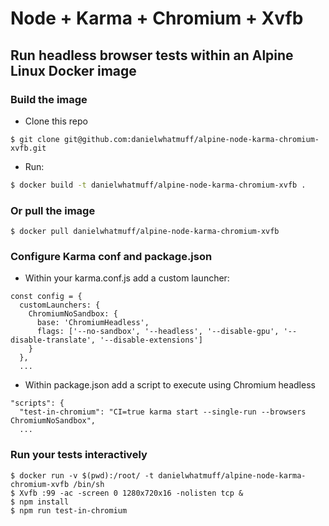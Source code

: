 # Node + Karma + Chromium + Xvfb

## Run headless browser tests within an Alpine Linux Docker image

### Build the image
- Clone this repo 
```
$ git clone git@github.com:danielwhatmuff/alpine-node-karma-chromium-xvfb.git
```
- Run:
```bash
$ docker build -t danielwhatmuff/alpine-node-karma-chromium-xvfb .
```
### Or pull the image
```
$ docker pull danielwhatmuff/alpine-node-karma-chromium-xvfb
```

### Configure Karma conf and package.json
- Within your karma.conf.js add a custom launcher:
```
const config = {
  customLaunchers: {
    ChromiumNoSandbox: {
      base: 'ChromiumHeadless',
      flags: ['--no-sandbox', '--headless', '--disable-gpu', '--disable-translate', '--disable-extensions']
    }
  },
  ...
```
- Within package.json add a script to execute using Chromium headless
```
"scripts": {
  "test-in-chromium": "CI=true karma start --single-run --browsers ChromiumNoSandbox",
  ...
```

### Run your tests interactively
```
$ docker run -v $(pwd):/root/ -t danielwhatmuff/alpine-node-karma-chromium-xvfb /bin/sh
$ Xvfb :99 -ac -screen 0 1280x720x16 -nolisten tcp &
$ npm install
$ npm run test-in-chromium
```
